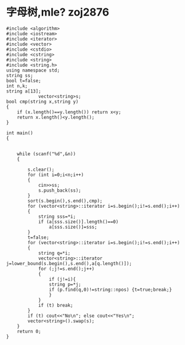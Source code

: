 # 字母树,mle? zoj2876  
    #include <algorithm>
    #include <iostream>
    #include <iterator>
    #include <vector>
    #include <cstdio>
    #include <cstring>
    #include <string>
    #include <string.h>
    using namespace std;
    string ss;
    bool t=false;
    int n,k;
    string a[13];
        	    vector<string>s;
    bool cmp(string x,string y)
    {
    	if (x.length()==y.length()) return x<y;
    	return x.length()<y.length();
    }
    
    int main()
    {
    
    
    	while (scanf("%d",&n))
    	{
    
    	    s.clear();
    		for (int i=0;i<n;i++)
    		{
    			cin>>ss;
    			s.push_back(ss);
    		}
    		sort(s.begin(),s.end(),cmp);
    		for (vector<string>::iterator i=s.begin();i!=s.end();i++)
    		{
    		    string sss=*i;
    			if (a[sss.size()].length()==0)
                    a[sss.size()]=sss;
    		}
    		t=false;
    		for (vector<string>::iterator i=s.begin();i!=s.end();i++)
    		{
    		    string q=*i;
    		    vector<string>::iterator j=lower_bound(s.begin(),s.end(),a[q.length()]);
    			for (;j!=s.end();j++)
    			{
                    if (j!=i){
    			    string p=*j;
    				if (p.find(q,0)!=string::npos) {t=true;break;}
                    }
    			}
    			if (t) break;
    		}
    		if (t) cout<<"No\n"; else cout<<"Yes\n";
    		vector<string>().swap(s);
    	}
    	return 0;
    }
